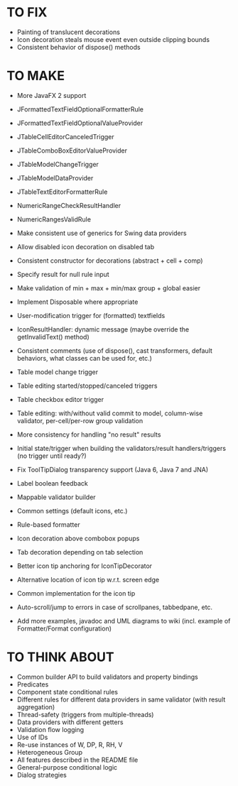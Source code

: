 # TO FIX

* Painting of translucent decorations
* Icon decoration steals mouse event even outside clipping bounds
* Consistent behavior of dispose() methods

# TO MAKE

* More JavaFX 2 support

* JFormattedTextFieldOptionalFormatterRule
* JFormattedTextFieldOptionalValueProvider
* JTableCellEditorCanceledTrigger
* JTableComboBoxEditorValueProvider
* JTableModelChangeTrigger
* JTableModelDataProvider
* JTableTextEditorFormatterRule
* NumericRangeCheckResultHandler
* NumericRangesValidRule

* Make consistent use of generics for Swing data providers
* Allow disabled icon decoration on disabled tab
* Consistent constructor for decorations (abstract + cell + comp)
* Specify result for null rule input
* Make validation of min + max + min/max group + global easier
* Implement Disposable where appropriate
* User-modification trigger for (formatted) textfields
* IconResultHandler: dynamic message (maybe override the getInvalidText() method)
* Consistent comments (use of dispose(), cast transformers, default behaviors, what classes can be used for, etc.)
* Table model change trigger
* Table editing started/stopped/canceled triggers
* Table checkbox editor trigger
* Table editing: with/without valid commit to model, column-wise validator, per-cell/per-row group validation
* More consistency for handling "no result" results
* Initial state/trigger when building the validators/result handlers/triggers (no trigger until ready?)
* Fix ToolTipDialog transparency support (Java 6, Java 7 and JNA)
* Label boolean feedback
* Mappable validator builder
* Common settings (default icons, etc.)
* Rule-based formatter
* Icon decoration above combobox popups
* Tab decoration depending on tab selection
* Better icon tip anchoring for IconTipDecorator
* Alternative location of icon tip w.r.t. screen edge
* Common implementation for the icon tip
* Auto-scroll/jump to errors in case of scrollpanes, tabbedpane, etc.
* Add more examples, javadoc and UML diagrams to wiki (incl. example of Formatter/Format configuration)

# TO THINK ABOUT

* Common builder API to build validators and property bindings
* Predicates
* Component state conditional rules
* Different rules for different data providers in same validator (with result aggregation)
* Thread-safety (triggers from multiple-threads)
* Data providers with different getters
* Validation flow logging
* Use of IDs
* Re-use instances of W, DP, R, RH, V
* Heterogeneous Group
* All features described in the README file
* General-purpose conditional logic
* Dialog strategies
